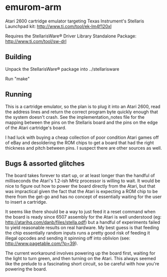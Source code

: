 # emurom-arm

Atari 2600 cartridge emulator targeting Texas Instrument's Stellaris Launchpad kit: http://www.ti.com/tool/ek-lm4f120xl

Requires the StellarisWare® Driver Library Standalone Package: http://www.ti.com/tool/sw-drl

## Building

Unpack the StellarisWare® package into ../stellarisware

Run "make"

## Running

This is a cartridge emulator, so the plan is to plug it into an Atari 2600, read the address lines and return the correct program byte quickly enough that the system doesn't crash.  See the implementation_notes file for the mapping between the pins on the Stellaris board and the pins on the edge of the Atari cartridge's board.

I had luck with buying a cheap collection of poor condition Atari games off of eBay and desoldering the ROM chips to get a board that had the right thickness and pitch between pins.  I suspect there are other sources as well.

## Bugs & assorted glitches

The board takes forever to start up, or at least longer than the handful of milliseconds the Atari's 1.2-ish MHz processor is willing to wait.  It would be nice to figure out how to power the board directly from the Atari, but that was impractical given the fact that the Atari is expecting a ROM chip to be there from the get-go and has no concept of essentially waiting for the user to insert a cartridge.

It seems like there should be a way to just feed it a reset command when the board is ready since 6507 assembly for the Atari is well understood (eg: http://atarihq.com/danb/files/stella.pdf) but a handful of experiments failed to yield reasonable results on real hardware.  My best guess is that feeding the chip essentially random inputs runs a pretty good risk of feeding it illegal opcodes and sending it spinning off into oblivion (see: http://www.pagetable.com/?p=39).

The current workaround involves powering up the board first, waiting for the light to turn green, and then turning on the Atari.  This always seemed like the prelude to a fascinating short circuit, so be careful with how you're powering the board.
